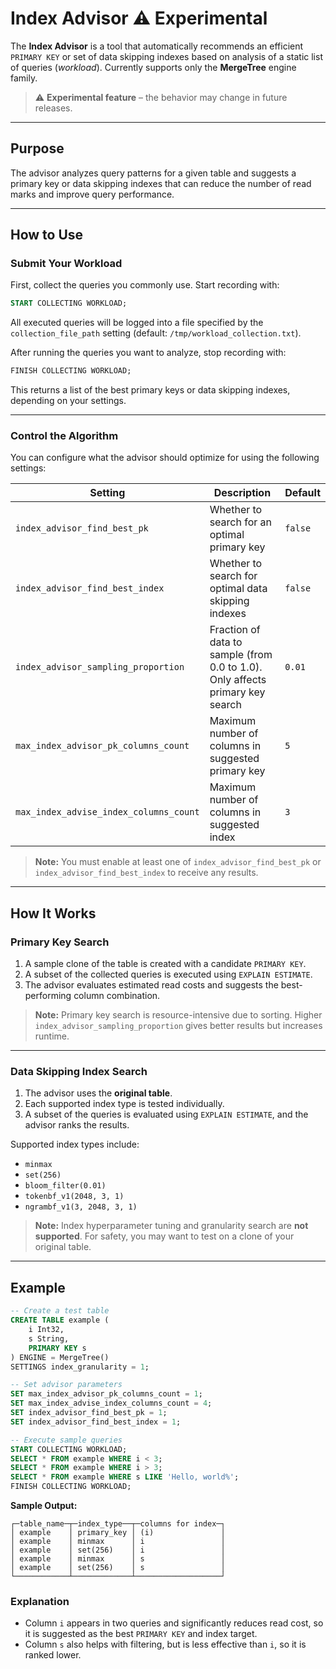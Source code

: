 # Index Advisor ⚠️ Experimental

The **Index Advisor** is a tool that automatically recommends an efficient `PRIMARY KEY` or set of data skipping indexes based on analysis of a static list of queries (*workload*).
Currently supports only the **MergeTree** engine family.

> ⚠️ **Experimental feature** – the behavior may change in future releases.

---

## Purpose

The advisor analyzes query patterns for a given table and suggests a primary key or data skipping indexes that can reduce the number of read marks and improve query performance.

---

## How to Use

### Submit Your Workload

First, collect the queries you commonly use. Start recording with:

```sql
START COLLECTING WORKLOAD;
```

All executed queries will be logged into a file specified by the `collection_file_path` setting (default: `/tmp/workload_collection.txt`).

After running the queries you want to analyze, stop recording with:

```sql
FINISH COLLECTING WORKLOAD;
```

This returns a list of the best primary keys or data skipping indexes, depending on your settings.

---

### Control the Algorithm

You can configure what the advisor should optimize for using the following settings:

| Setting                                | Description                                                                   | Default |
| -------------------------------------- | ----------------------------------------------------------------------------- | ------- |
| `index_advisor_find_best_pk`           | Whether to search for an optimal primary key                                  | `false` |
| `index_advisor_find_best_index`        | Whether to search for optimal data skipping indexes                           | `false` |
| `index_advisor_sampling_proportion`    | Fraction of data to sample (from 0.0 to 1.0). Only affects primary key search | `0.01`  |
| `max_index_advisor_pk_columns_count`   | Maximum number of columns in suggested primary key                            | `5`     |
| `max_index_advise_index_columns_count` | Maximum number of columns in suggested index                                  | `3`     |

> **Note:** You must enable at least one of `index_advisor_find_best_pk` or `index_advisor_find_best_index` to receive any results.

---

## How It Works

### Primary Key Search

1. A sample clone of the table is created with a candidate `PRIMARY KEY`.
2. A subset of the collected queries is executed using `EXPLAIN ESTIMATE`.
3. The advisor evaluates estimated read costs and suggests the best-performing column combination.

> **Note:** Primary key search is resource-intensive due to sorting. Higher `index_advisor_sampling_proportion` gives better results but increases runtime.

---

### Data Skipping Index Search

1. The advisor uses the **original table**.
2. Each supported index type is tested individually.
3. A subset of the queries is evaluated using `EXPLAIN ESTIMATE`, and the advisor ranks the results.

Supported index types include:

* `minmax`
* `set(256)`
* `bloom_filter(0.01)`
* `tokenbf_v1(2048, 3, 1)`
* `ngrambf_v1(3, 2048, 3, 1)`

> **Note:** Index hyperparameter tuning and granularity search are **not supported**.
> For safety, you may want to test on a clone of your original table.

---

## Example

```sql
-- Create a test table
CREATE TABLE example (
    i Int32,
    s String,
    PRIMARY KEY s
) ENGINE = MergeTree()
SETTINGS index_granularity = 1;

-- Set advisor parameters
SET max_index_advisor_pk_columns_count = 1;
SET max_index_advise_index_columns_count = 4;
SET index_advisor_find_best_pk = 1;
SET index_advisor_find_best_index = 1;

-- Execute sample queries
START COLLECTING WORKLOAD;
SELECT * FROM example WHERE i < 3;
SELECT * FROM example WHERE i > 3;
SELECT * FROM example WHERE s LIKE 'Hello, world%';
FINISH COLLECTING WORKLOAD;
```

**Sample Output:**

```text
┌─table_name─┬─index_type──┬─columns for index─┐
│ example    │ primary_key │ (i)               │
│ example    │ minmax      │ i                 │
│ example    │ set(256)    │ i                 │
│ example    │ minmax      │ s                 │
│ example    │ set(256)    │ s                 │
└────────────┴─────────────┴───────────────────┘
```

### Explanation

* Column `i` appears in two queries and significantly reduces read cost, so it is suggested as the best `PRIMARY KEY` and index target.
* Column `s` also helps with filtering, but is less effective than `i`, so it is ranked lower.
